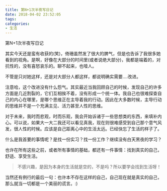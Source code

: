 ```yaml
---
title: 第N+1次半夜写日记
date: 2018-04-02 23:52:05
tags:
categories:
- 生活
---
```



第N+1次半夜写日记

其实今天还是蛮有收获的(笑)，倚珊虽然发了很大的脾气，但是也告诉了我很多她看到的视角。是啊，好像在大部分的时间里(或者说绝大部分)，我都是端着的，对抗性的，没有喜怒哀乐的。聊不起来，也噎人。

不管是只对她这样，还是对大部分人都这样，都说明确实需要....改进。

注意哈，这个改进没有什么怨气。其实最近当我回顾自己的时候，发现自己的许多方面是几近割裂的，它们互相挨不着，没有形成一个统一体。我自己也很难探查自己的内心在哪里，是哪个思维正在主导着我的行动。因此在大多数时候，主导行动的思维并不是一个充满主见、活力甚至人性的思维。

对于未来，我时而悲观，时而乐观，我会开始诉诸于一些思想类的东西，来填补内心。可以说，如果大一大二我还可以看见真我，现在则很难感受到自己那个意气风发，很人性的时候。应该是自己距离心中的生活太远。已经快忘了生活的样子了。

什么是我首要的事情呢？是找一份实习？找一份工作？继续没有白天黑夜的学习？

也许在所有这些之前，或者所有事情的基础，都还有一件事情：找到真实的自己，舒适、享受生活。

> 不感兴趣，是因为本身的生活就是空的，不是吗？所以要学会找到生活呀！

当然还有例行的最后一句：也许本不存在这样的自己，自己现在就是真实的自己，那么就当一切都是一个美丽的谎言。:)
